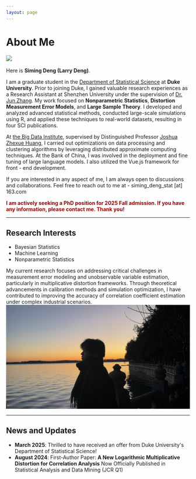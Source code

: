 ```yaml
---
layout: page
---
```


# About Me

<img src="https://larrysimingdeng.github.io/dengsiming.jpg" class="floatpic">


Here is **Siming Deng (Larry Deng)**.<br>

I am a graduate student in the [Department of Statistical Science](https://stat.duke.edu/) at **Duke University**.<!-- advised by [Prof. XXX](放教授web，http开头), within [Internet of Everything (IoE) Group](https://ioe.eng.cam.ac.uk/).--> Prior to joining Duke, I gained valuable research experiences as a Research Assistant at Shenzhen University under the supervision of [Dr. Jun Zhang](https://www.researchgate.net/profile/Jun_Zhang93). My work focused on **Nonparametric Statistics**, **Distortion Measurement Error Models**, and **Large Sample Theory**. I developed and analyzed advanced statistical methods, conducted large-scale simulations using R, and applied these techniques to real-world datasets, resulting in four SCI publications.<br>

At [the Big Data Institute](https://bdsc.szu.edu.cn/), supervised by Distinguished Professor [Joshua Zhexue Huang](https://dblp.org/pid/h/JoshuaZhexueHuang.html), I carried out optimizations on data processing and clustering algorithms by leveraging distributed approximate computing techniques. At the Bank of China, I was involved in the deployment and fine tuning of large language models. I also utilized the Vue.js framework for front - end development.<br>

If you are interested in any aspect of me, I am always open to discussions and collaborations. Feel free to reach out to me at - siming_deng_stat [at] 163.com

**<font color="#990000">I am actively seeking a PhD position for 2025 Fall admission. If you have any information, please contact me. Thank you!</font>**

---

## Research Interests

- Bayesian Statistics
- Machine Learning
- Nonparametric Statistics

My current research focuses on addressing critical challenges in measurement error modeling and unobservable variable estimation, particularly in multiplicative distortion frameworks. Through theoretical advancements in calibration methods and simulation optimization, I have contributed to improving the accuracy of correlation coefficient estimation under complex industrial scenarios.
<img src="/images/dsm1.jpg">

---

## News and Updates

- **March 2025**: Thrilled to have received an offer from Duke University's Department of Statistical Science!<br>
- **August 2024**: First-Author Paper: **A New Logarithmic Multiplicative Distortion for Correlation Analysis** Now Officially Published in Statistical Analysis and Data Mining (JCR Q1)<br>




<!-- <blockquote class="twitter-tweet"><p lang="en" dir="ltr">Thrilled to be an AAAI-UC Scholar at <a href="https://twitter.com/hashtag/AAAI24?src=hash&amp;ref_src=twsrc%5Etfw">#AAAI24</a>, thanks to <a href="https://twitter.com/hashtag/AAAI?src=hash&amp;ref_src=twsrc%5Etfw">#AAAI</a> &amp; <a href="https://twitter.com/hashtag/GoogleExploreCSR?src=hash&amp;ref_src=twsrc%5Etfw">#GoogleExploreCSR</a> for the sponsorship. Grateful for the knowledge gained and new friendships formed.<br><br>Wonderful trip in Vancouver. Looking forward to staying connected with all.<a href="https://twitter.com/hashtag/AAAI24?src=hash&amp;ref_src=twsrc%5Etfw">#AAAI24</a> <a href="https://twitter.com/hashtag/Vancouver?src=hash&amp;ref_src=twsrc%5Etfw">#Vancouver</a> <a href="https://twitter.com/hashtag/GoogleExploreCSR?src=hash&amp;ref_src=twsrc%5Etfw">#GoogleExploreCSR</a> <a href="https://t.co/wUQUp8XlSM">pic.twitter.com/wUQUp8XlSM</a></p>&mdash; Hanlin CAI (seeking a PhD position 2025) (@lancecai2002) <a href="https://twitter.com/lancecai2002/status/1762210025173344260?ref_src=twsrc%5Etfw">February 26, 2024</a></blockquote> <script async src="https://platform.twitter.com/widgets.js" charset="utf-8"></script> -->

